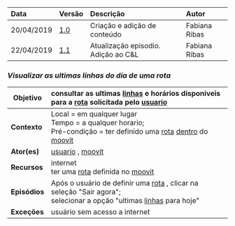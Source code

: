|Data|Versão|Descrição|Autor|
|:---|:---|:---|:---|
|20/04/2019|[1.0](https://github.com/Andre-Eduardo/2019.1-Requisitos-Moovit/tree/master/cenarios/versao%20cenarios%201.0)|Criação e adição de conteúdo|Fabiana Ribas|
|22/04/2019|[1.1](https://github.com/Andre-Eduardo/2019.1-Requisitos-Moovit/tree/master/cenarios/versao%20cenarios%201.1)|Atualização episodio. Adição ao C&L|Fabiana Ribas|


### ***<a name="Visualizar As Ultimas Linhas Do Dia De Uma Rota">Visualizar as ultimas linhas do dia de uma rota</a>***

|**Objetivo**|consultar as ultimas [linhas](https://github.com/Andre-Eduardo/2019.1-Requisitos-Moovit/wiki/L30---linhas) e horários disponiveis para a [rota](https://github.com/Andre-Eduardo/2019.1-Requisitos-Moovit/wiki/L58---rota) solicitada pelo [usuario](https://github.com/Andre-Eduardo/2019.1-Requisitos-Moovit/wiki/L65-Usu%C3%A1rio) |
|--|:--|
|**Contexto**|Local = em qualquer lugar<br>Tempo = a qualquer horario;<br>Pré-condição =  ter definido uma [rota](https://github.com/Andre-Eduardo/2019.1-Requisitos-Moovit/wiki/L58---rota) [dentro](https://github.com/Andre-Eduardo/2019.1-Requisitos-Moovit/wiki/L01---a-bordo) do [moovit](https://github.com/Andre-Eduardo/2019.1-Requisitos-Moovit/wiki/L38---moovit) |
|**Ator(es)**|[usuario](https://github.com/Andre-Eduardo/2019.1-Requisitos-Moovit/wiki/L65-Usu%C3%A1rio) , [moovit](https://github.com/Andre-Eduardo/2019.1-Requisitos-Moovit/wiki/L38---moovit) |
|**Recursos**|internet<br>ter uma [rota](https://github.com/Andre-Eduardo/2019.1-Requisitos-Moovit/wiki/L58---rota) definida no [moovit](https://github.com/Andre-Eduardo/2019.1-Requisitos-Moovit/wiki/L38---moovit) |
|**Episódios**|Após o usuário de definir uma [rota](https://github.com/Andre-Eduardo/2019.1-Requisitos-Moovit/wiki/L58---rota) , clicar na seleção "Sair agora";<br>selecionar a opção "ultimas [linhas](https://github.com/Andre-Eduardo/2019.1-Requisitos-Moovit/wiki/L30---linhas) para hoje" |
|**Exceções**|usuário sem acesso a internet|
<br><br>